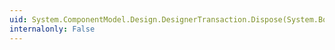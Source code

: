 ```yaml
---
uid: System.ComponentModel.Design.DesignerTransaction.Dispose(System.Boolean)
internalonly: False
---
```


